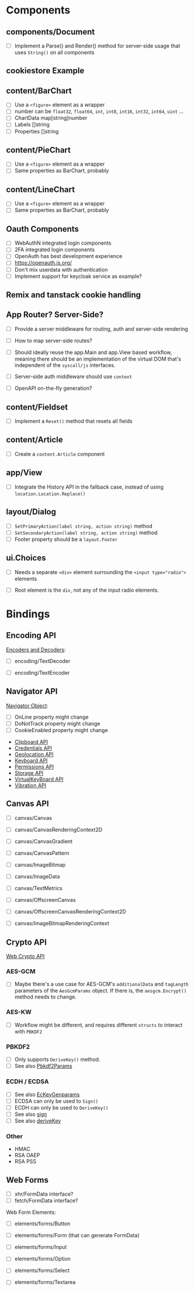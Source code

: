 
# Components

## components/Document

- [ ] Implement a Parse() and Render() method for server-side usage that uses `String()` on all components


## cookiestore Example

## content/BarChart

- [ ] Use a `<figure>` element as a wrapper
- [ ] number can be `float32`, `float64`, `int`, `int8`, `int16`, `int32`, `int64`, `uint` ...
- [ ] ChartData map[string]number
- [ ] Labels []string
- [ ] Properties []string

## content/PieChart

- [ ] Use a `<figure>` element as a wrapper
- [ ] Same properties as BarChart, probably

## content/LineChart

- [ ] Use a `<figure>` element as a wrapper
- [ ] Same properties as BarChart, probably

## Oauth Components

- [ ] WebAuthN integrated login components
- [ ] 2FA integrated login components
- [ ] OpenAuth has best development experience
- [ ] https://openauth.js.org/
- [ ] Don't mix userdata with authentication
- [ ] Implement support for keycloak service as example?

## Remix and tanstack cookie handling

## App Router? Server-Side?

- [ ] Provide a server middleware for routing, auth and server-side rendering
- [ ] How to map server-side routes?
- [ ] Should ideally reuse the app.Main and app.View based workflow, meaning
      there should be an implementation of the virtual DOM that's independent of
      the `syscall/js` interfaces.
- [ ] Server-side auth middleware should use `context`

- [ ] OpenAPI on-the-fly generation?

## content/Fieldset

- [ ] Implement a `Reset()` method that resets all fields

## content/Article

- [ ] Create a `content.Article` component

## app/View

- [ ] Integrate the History API in the fallback case, instead of using `location.Location.Replace()`

## layout/Dialog

- [ ] `SetPrimaryAction(label string, action string)` method
- [ ] `SetSecondaryAction(label string, action string)` method
- [ ] Footer property should be a `layout.Footer`

## ui.Choices

- [ ] Needs a separate `<div>` element surrounding the `<input type="radio">` elements
- [ ] Root element is the `div`, not any of the input radio elements.


# Bindings

## Encoding API

[Encoders and Decoders](https://encoding.spec.whatwg.org/#encoders-and-decoders):

- [ ] encoding/TextDecoder
- [ ] encoding/TextEncoder


## Navigator API

[Navigator Object](https://html.spec.whatwg.org/multipage/system-state.html#the-navigator-object):

- [ ] OnLine property might change
- [ ] DoNotTrack property might change
- [ ] CookieEnabled property might change

- [Clipboard API](https://developer.mozilla.org/en-US/docs/Web/API/Navigator/clipboard)
- [Credentials API](https://developer.mozilla.org/en-US/docs/Web/API/Navigator/credentials)
- [Geolocation API](https://developer.mozilla.org/en-US/docs/Web/API/Navigator/geolocation)
- [Keyboard API](https://developer.mozilla.org/en-US/docs/Web/API/Navigator/keyboard)
- [Permissions API](https://developer.mozilla.org/en-US/docs/Web/API/Navigator/permissions)
- [Storage API](https://developer.mozilla.org/en-US/docs/Web/API/Navigator/storage)
- [VirtualKeyBoard API](https://developer.mozilla.org/en-US/docs/Web/API/Navigator/virtualKeyboard)
- [Vibration API](https://developer.mozilla.org/en-US/docs/Web/API/Navigator/vibrate)


## Canvas API

- [ ] canvas/Canvas
- [ ] canvas/CanvasRenderingContext2D
- [ ] canvas/CanvasGradient
- [ ] canvas/CanvasPattern
- [ ] canvas/ImageBitmap
- [ ] canvas/ImageData
- [ ] canvas/TextMetrics
- [ ] canvas/OffscreenCanvas
- [ ] canvas/OffscreenCanvasRenderingContext2D
- [ ] canvas/ImageBitmapRenderingContext


## Crypto API

[Web Crypto API](https://developer.mozilla.org/en-US/docs/Web/API/Web_Crypto_API)

### AES-GCM

- [ ] Maybe there's a use case for AES-GCM's `additionalData` and `tagLength` parameters of
      the `AesGcmParams` object. If there is, the `aesgcm.Encrypt()` method needs to change.

### AES-KW

- [ ] Workflow might be different, and requires different `structs` to interact with `PBKDF2`

### PBKDF2

- [ ] Only supports `DeriveKey()` method.
- [ ] See also [Pbkdf2Params](https://developer.mozilla.org/en-US/docs/Web/API/Pbkdf2Params)

### ECDH / ECDSA

- [ ] See also [EcKeyGenparams](https://developer.mozilla.org/en-US/docs/Web/API/EcKeyGenParams)
- [ ] ECDSA can only be used to `Sign()`
- [ ] ECDH can only be used to `DeriveKey()`
- [ ] See also [sign](https://developer.mozilla.org/en-US/docs/Web/API/SubtleCrypto/sign)
- [ ] See also [deriveKey](https://developer.mozilla.org/en-US/docs/Web/API/SubtleCrypto/deriveKey)

### Other

- HMAC
- RSA OAEP
- RSA PSS


## Web Forms

- [ ] xhr/FormData interface?
- [ ] fetch/FormData interface?

Web Form Elements:

- [ ] elements/forms/Button
- [ ] elements/forms/Form (that can generate FormData)
- [ ] elements/forms/Input
- [ ] elements/forms/Option
- [ ] elements/forms/Select
- [ ] elements/forms/Textarea

